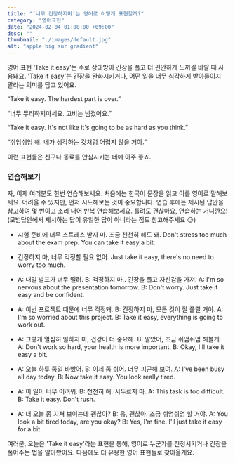 ```yaml
---
title: "‘너무 긴장하지마’는 영어로 어떻게 표현할까?"
category: "영어표현"
date: "2024-02-04 01:00:00 +09:00"
desc: ""
thumbnail: "./images/default.jpg"
alt: "apple big sur gradient"
---
```


영어 표현 ‘Take it easy’는 주로 상대방이 긴장을 풀고 더 편안하게 느끼길 바랄 때 사용돼요. 'Take it easy'는 긴장을 완화시키거나, 어떤 일을 너무 심각하게 받아들이지 말라는 의미를 담고 있어요.

“Take it easy. The hardest part is over.”

“너무 무리하지마세요. 고비는 넘겼어요.”

“Take it easy. It's not like it's going to be as hard as you think.”

“쉬엄쉬엄 해. 네가 생각하는 것처럼 어렵지 않을 거야.”

이런 표현들은 친구나 동료를 안심시키는 데에 아주 좋죠.

### 연습해보기

자, 이제 여러분도 한번 연습해보세요. 처음에는 한국어 문장을 읽고 이를 영어로 말해보세요. 어려울 수 있지만, 먼저 시도해보는 것이 중요합니다. 연습 후에는 제시된 답안을 참고하여 몇 번이고 소리 내어 반복 연습해보세요. 틀려도 괜찮아요, 연습하는 거니깐요! (모범답안에서 제시하는 답이 유일한 답이 아니라는 점도 참고해주세요 😉)

- 시험 준비에 너무 스트레스 받지 마. 조금 천천히 해도 돼.
  Don't stress too much about the exam prep. You can take it easy a bit.

- 긴장하지 마, 너무 걱정할 필요 없어.
  Just take it easy, there's no need to worry too much.

- A: 내일 발표가 너무 떨려.
  B: 걱정하지 마.. 긴장을 풀고 자신감을 가져.
  A: I'm so nervous about the presentation tomorrow.
  B: Don't worry. Just take it easy and be confident.

- A: 이번 프로젝트 때문에 너무 걱정돼.
  B: 긴장하지 마, 모든 것이 잘 풀릴 거야.
  A: I'm so worried about this project.
  B: Take it easy, everything is going to work out.

- A: 그렇게 열심히 일하지 마, 건강이 더 중요해.
  B: 알았어, 조금 쉬엄쉬엄 해볼게.
  A: Don't work so hard, your health is more important.
  B: Okay, I'll take it easy a bit.

- A: 오늘 하루 종일 바빴어.
  B: 이제 좀 쉬어. 너무 피곤해 보여.
  A: I've been busy all day today.
  B: Now take it easy. You look really tired.

- A: 이 일이 너무 어려워.
  B: 천천히 해. 서두르지 마.
  A: This task is too difficult.
  B: Take it easy. Don't rush.

- A: 너 오늘 좀 지쳐 보이는데 괜찮아?
  B: 응, 괜찮아. 조금 쉬엄쉬엄 할 거야.
  A: You look a bit tired today, are you okay?
  B: Yes, I'm fine. I'll just take it easy for a bit.

여러분, 오늘은 'Take it easy'라는 표현을 통해, 영어로 누군가를 진정시키거나 긴장을 풀어주는 법을 알아봤어요. 다음에도 더 유용한 영어 표현들로 찾아올게요.
